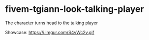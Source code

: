 # fivem-tgiann-look-talking-player
The character turns head to the talking player

Showcase: https://i.imgur.com/S4vWc2v.gif


